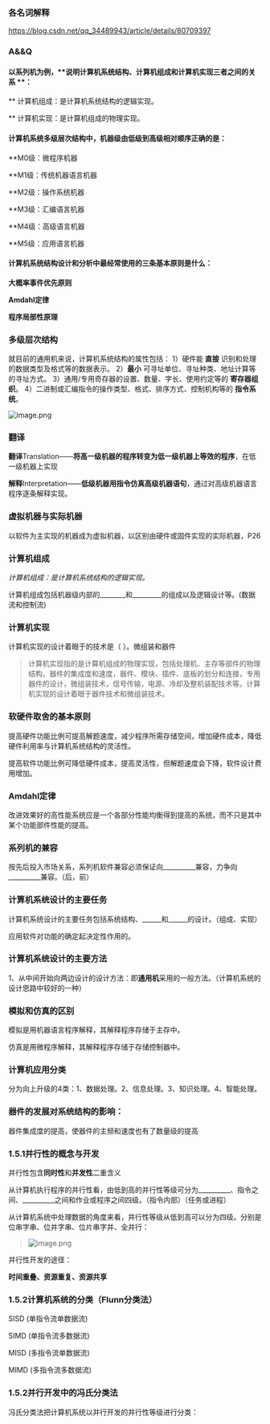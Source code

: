 ### 各名词解释

https://blog.csdn.net/qq_34489943/article/details/80709397

### A&&Q

#### 以系列机为例，**说明计算机系统结构、计算机组成和计算机实现三者之间的关系 **：

** 计算机组成：是计算机系统结构的逻辑实现。

** 计算机实现：是计算机组成的物理实现。

#### 计算机系统多级层次结构中，机器级由低级到高级相对顺序正确的是：

**M0级：微程序机器

**M1级：传统机器语言机器

**M2级：操作系统机器

**M3级：汇编语言机器

**M4级：高级语言机器

**M5级：应用语言机器

#### 计算机系统结构设计和分析中最经常使用的三条基本原则是什么：

**大概率事件优先原则**

**Amdahl定律**

**程序局部性原理**

### 多级层次结构

就目前的通用机来说，计算机系统结构的属性包括：
1）硬件能 **直接** 识别和处理的数据类型及格式等的数据表示。
2）**最小** 可寻址单位、寻址种类、地址计算等的寻址方式。
3）通用/专用奇存器的设置、数量、字长、使用约定等的 **寄存器组织**。
4）二进制或汇编指令的操作类型、格式、排序方式、控制机构等的 **指令系统**。

![image.png](https://upload-images.jianshu.io/upload_images/1330568-9b740a3fb9595e53.png?imageMogr2/auto-orient/strip%7CimageView2/2/w/1240)

### 翻译

**翻译**Translation——**将高一级机器的程序转变为低一级机器上等效的程序**，在低一级机器上实现

**解释**Interpretation——**低级机器用指令仿真高级机器语句**，通过对高级机器语言程序逐条解释实现。

### 虚拟机器与实际机器

以软件为主实现的机器成为虚拟机器，以区别由硬件或固件实现的实际机器，P26

### 计算机组成

*计算机组成：是计算机系统结构的逻辑实现。*

计算机组成包括机器级内部的________和_________的组成以及逻辑设计等。(数据流和控制流)

### 计算机实现

计算机实现的设计着眼于的技术是（ ）。微组装和器件

> 计算机实现指的是计算机组成的物理实现，包括处理机、主存等部件的物理结构，器件的集成度和速度，器件、模块、插件、底板的划分和连接，专用器件的设计，微组装技术，信号传输，电源、冷却及整机装配技术等。计算机实现的设计着眼于器件技术和微组装技术。

### 软硬件取舍的基本原则

提高硬件功能比例可提高解题速度，减少程序所需存储空间，增加硬件成本，降低硬件利用率与计算机系统结构的灵活性。

提高软件功能比例可降低硬件成本，提高灵活性，但解题速度会下降，软件设计费用增加。

### Amdahl定律

改进效果好的高性能系统应是一个各部分性能均衡得到提高的系统，而不只是其中某个功能部件性能的提高。

### 系列机的兼容

按先后投入市场关系，系列机软件兼容必须保证向__________兼容，力争向__________兼容。（后，前）

### 计算机系统设计的主要任务

计算机系统设计的主要任务包括系统结构、______和______的设计。（组成、实现）



应用软件对功能的确定起决定性作用的。

### 计算机系统设计的主要方法

1、从中间开始向两边设计的设计方法：即**通用机**采用的一般方法。（计算机系统的设计思路中较好的一种）

### 模拟和仿真的区别

模拟是用机器语言程序解释，其解释程序存储于主存中。

仿真是用微程序解释，其解释程序存储于存储控制器中。

### 计算机应用分类

分为向上升级的4类：1、数据处理。2、信息处理。3、知识处理。4、智能处理。

### 器件的发展对系统结构的影响：

器件集成度的提高，使器件的主频和速度也有了数量级的提高

### 1.5.1并行性的概念与开发

并行性包含**同时性**和**并发性**二重含义

从计算机执行程序的并行性看，由低到高的并行性等级可分为__________、指令之间、__________之间和作业或程序之间四级。（指令内部）（任务或进程）



从计算机系统中处理数据的角度来看，并行性等级从低到高可以分为四级。分别是位串字串、位并字串、位片串字并、全并行：     

>![image.png](https://upload-images.jianshu.io/upload_images/1330568-7bb54aeee2b501a3.png?imageMogr2/auto-orient/strip%7CimageView2/2/w/1240)



并行性开发的途径：

**时间重叠、资源重复、资源共享**

### 1.5.2计算机系统的分类（Flunn分类法）

SISD (单指令流单数据流)

SIMD (单指令流多数据流)

MISD (多指令流单数据流)

MIMD (多指令流多数据流)

### 1.5.2并行开发中的冯氏分类法

冯氏分类法把计算机系统以并行开发的并行性等级进行分类：


